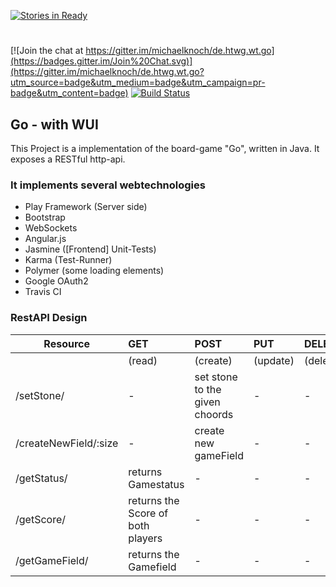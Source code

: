 [![Stories in Ready](https://badge.waffle.io/michaelknoch/de.htwg.wt.go.png?label=ready&title=Ready)](https://waffle.io/michaelknoch/de.htwg.wt.go)
#

[![Join the chat at https://gitter.im/michaelknoch/de.htwg.wt.go](https://badges.gitter.im/Join%20Chat.svg)](https://gitter.im/michaelknoch/de.htwg.wt.go?utm_source=badge&utm_medium=badge&utm_campaign=pr-badge&utm_content=badge)
[![Build Status](https://travis-ci.org/michaelknoch/de.htwg.wt.go.svg?branch=master)](https://travis-ci.org/michaelknoch/de.htwg.wt.go)

## Go - with WUI
This Project is a implementation of the board-game "Go", written in Java.
It exposes a RESTful http-api.

### It implements several webtechnologies

* Play Framework (Server side)
* Bootstrap
* WebSockets
* Angular.js
* Jasmine ([Frontend] Unit-Tests)
* Karma (Test-Runner)
* Polymer (some loading elements)
* Google OAuth2
* Travis CI

### RestAPI Design
| Resource | GET | POST | PUT | DELETE |
| ------------- |:-------------| :----- |:----- | :-----|
|| (read) | (create) | (update) | (delete)  |
|/setStone/| - | set stone to the given choords | - | -  |
|/createNewField/:size| - | create new gameField | - | -  |
|/getStatus/| returns Gamestatus | - | - | -  |
|/getScore/| returns the Score of both players | - | - | -  |
|/getGameField/| returns the Gamefield | - | - | -  |

